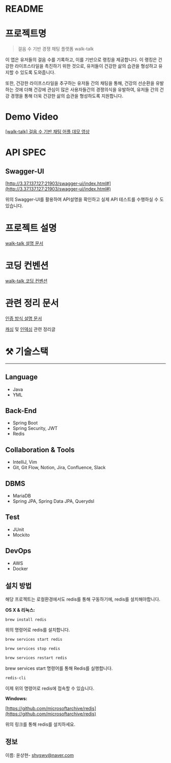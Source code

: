 # README

# 프로젝트명

> 걸음 수 기반 경쟁 채팅 플랫폼 walk-talk
> 

이 앱은 유저들의 걸음 수를 기록하고, 이를 기반으로 랭킹을 제공합니다. 이 랭킹은 건강한 라이프스타일을 촉진하기 위한 것으로, 유저들이 건강한 삶의 습관을 형성하고 유지할 수 있도록 도와줍니다.

또한, 건강한 라이프스타일을 추구하는 유저들 간의 채팅을 통해, 건강의 선순환을 유발하는 것에 더해 건강에 관심이 많은 사용자들간의 경쟁의식을 유발하여, 유저들 간의 건강 경쟁을 통해 더욱 건강한 삶의 습관을 형성하도록 지원합니다.

# Demo Video

[[walk-talk] 걸음 수 기반 채팅 어플 데모 영상](https://codenme.tistory.com/72)

# API SPEC

## Swagger-UI

[http://3.37.137.127:21903/swagger-ui/index.html#](http://3.37.137.127:21903/swagger-ui/index.html#)

위의 Swagger-UI를 활용하여  API설명을 확인하고 실제 API 테스트를 수행하실 수 도 있습니다.

# 프로젝트 설명

[walk-talk 설명 문서](https://shyswy.notion.site/walk-talk-public-47104bca804946e499b98be2b15d3697?pvs=4) 

# 코딩 컨벤션

[walk-talk 코딩 컨벤션](https://shyswy.notion.site/code-convention-402842f4a27e4ca88f753b2b209dd7d1?pvs=4)

# 관련 정리 문서

[인증 방식 설명 문서](https://www.notion.so/shyswy/walk-talk-0ac943c21e434a5e9d55cf34f22226f6)

[캐싱](https://codenme.tistory.com/157) 및 [인덱싱](https://codenme.tistory.com/83) 관련 정리글

# ⚒️ 기술스택

---

## Language

- Java
- YML

## **Back-End**

- Spring Boot
- Spring Security, JWT
- Redis

## Collaboration & Tools

- IntelliJ, Vim
- Git,  Git Flow, Notion, Jira, Confluence, Slack

## DBMS

- MariaDB
- Spring JPA, Spring Data JPA, Querydsl

## Test

- JUnit
- Mockito

## DevOps

- AWS
- Docker

## 설치 방법

해당 프로젝트는 로컬환경에서도 redis를 통해 구동하기에, redis를 설치해야합니다.

**OS X & 리눅스:**

```bash
brew install redis
```

위의 명령어로 redis를 설치합니다.

```bash
brew services start redis 

brew services stop redis

brew services restart redis
```

brew services start 명령어를 통해 Redis를 실행합니다.

```bash
redis-cli
```

이제 위의 명령어로 redis에 접속할 수 있습니다.

**Windows:**

[https://github.com/microsoftarchive/redis](https://github.com/microsoftarchive/redis)

위의 링크를 통해 redis를 설치하세요. 

## 정보

이름: 윤상현- shyswy@naver.com
